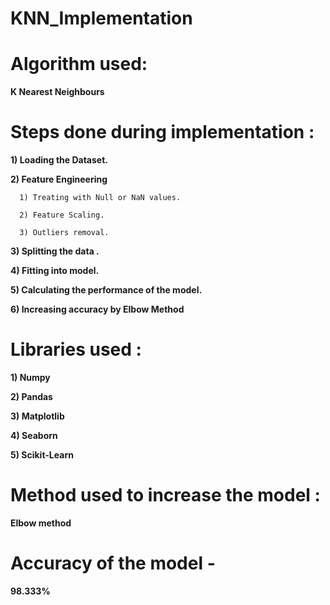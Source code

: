 # KNN_Implementation

# Algorithm used:

  **K Nearest Neighbours**
  
# Steps done during implementation :

  **1) Loading the Dataset.**
  
  **2) Feature Engineering**
  
      1) Treating with Null or NaN values.
     
      2) Feature Scaling.
      
      3) Outliers removal.
     
  **3) Splitting the data .**
  
  **4) Fitting into model.**
  
  **5) Calculating the performance of the model.**
  
  **6) Increasing accuracy by Elbow Method**
  
# Libraries used :

  **1) Numpy**
  
  **2) Pandas**
  
  **3) Matplotlib**
  
  **4) Seaborn**
  
  **5) Scikit-Learn**
  
 # Method used to increase the model :
 
   **Elbow method**
   
  # Accuracy of the model - 
  
   **98.333%**
